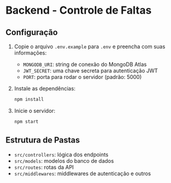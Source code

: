 # Backend - Controle de Faltas

## Configuração

1. Copie o arquivo `.env.example` para `.env` e preencha com suas informações:
   - `MONGODB_URI`: string de conexão do MongoDB Atlas
   - `JWT_SECRET`: uma chave secreta para autenticação JWT
   - `PORT`: porta para rodar o servidor (padrão: 5000)

2. Instale as dependências:
   ```bash
   npm install
   ```

3. Inicie o servidor:
   ```bash
   npm start
   ```

## Estrutura de Pastas
- `src/controllers`: lógica dos endpoints
- `src/models`: modelos do banco de dados
- `src/routes`: rotas da API
- `src/middlewares`: middlewares de autenticação e outros 